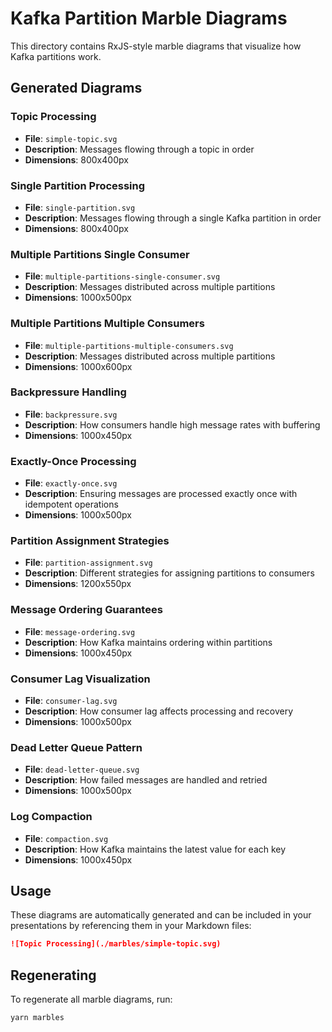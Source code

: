 # Kafka Partition Marble Diagrams

This directory contains RxJS-style marble diagrams that visualize how Kafka partitions work.

## Generated Diagrams


### Topic Processing
- **File**: `simple-topic.svg`
- **Description**: Messages flowing through a topic in order
- **Dimensions**: 800x400px

### Single Partition Processing
- **File**: `single-partition.svg`
- **Description**: Messages flowing through a single Kafka partition in order
- **Dimensions**: 800x400px

### Multiple Partitions Single Consumer
- **File**: `multiple-partitions-single-consumer.svg`
- **Description**: Messages distributed across multiple partitions
- **Dimensions**: 1000x500px

### Multiple Partitions Multiple Consumers
- **File**: `multiple-partitions-multiple-consumers.svg`
- **Description**: Messages distributed across multiple partitions
- **Dimensions**: 1000x600px

### Backpressure Handling
- **File**: `backpressure.svg`
- **Description**: How consumers handle high message rates with buffering
- **Dimensions**: 1000x450px

### Exactly-Once Processing
- **File**: `exactly-once.svg`
- **Description**: Ensuring messages are processed exactly once with idempotent operations
- **Dimensions**: 1000x500px

### Partition Assignment Strategies
- **File**: `partition-assignment.svg`
- **Description**: Different strategies for assigning partitions to consumers
- **Dimensions**: 1200x550px

### Message Ordering Guarantees
- **File**: `message-ordering.svg`
- **Description**: How Kafka maintains ordering within partitions
- **Dimensions**: 1000x450px

### Consumer Lag Visualization
- **File**: `consumer-lag.svg`
- **Description**: How consumer lag affects processing and recovery
- **Dimensions**: 1000x500px

### Dead Letter Queue Pattern
- **File**: `dead-letter-queue.svg`
- **Description**: How failed messages are handled and retried
- **Dimensions**: 1000x500px

### Log Compaction
- **File**: `compaction.svg`
- **Description**: How Kafka maintains the latest value for each key
- **Dimensions**: 1000x450px


## Usage

These diagrams are automatically generated and can be included in your presentations by referencing them in your Markdown files:

```markdown
![Topic Processing](./marbles/simple-topic.svg)
```

## Regenerating

To regenerate all marble diagrams, run:

```bash
yarn marbles
```
